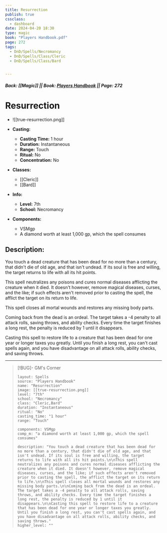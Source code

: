 ```yaml
---
title: Resurrection
publish: true
cssclass:
  - dashboard
date: 2024-04-20 18:30
type: magic
book: "Players Handbook.pdf"
page: 272
tags:
  - DnD/Spells/Necromancy
  - DnD/Spells/Class/Cleric
  - DnD/Spells/Class/Bard


---
```


##### Back: [[Magic]] || Book: [Players Handbook](https://drive.google.com/drive/folders/1O5bhpYizcIT5xxAoLOuzCRht_PVS7VSG?usp=sharing) || Page: 272

# Resurrection
- ![[true-resurrection.png]]
- **Casting:**
    - **Casting Time:** 1 hour
    - **Duration:** Instantaneous
    - **Range:** Touch
    - **Ritual:** No
    - **Concentration:** No
- **Classes:**
    - [[Cleric]]
    - [[Bard]]

- **Info:**
    - **Level:** 7th
    - **School:** Necromancy
- **Components:**
    - VSMgp
    - A diamond worth at least 1,000 gp, which the spell consumes

## Description:
You touch a dead creature that has been dead for no more than a century, that didn't die of old age, and that isn't undead. If its soul is free and willing, the target returns to life with all its hit points.

This spell neutralizes any poisons and cures normal diseases afflicting the creature when it died. It doesn't however, remove magical diseases, curses, and the like; if such effects aren't removed prior to casting the spell, the afflict the target on its return to life.

This spell closes all mortal wounds and restores any missing body parts.

Coming back from the dead is an ordeal. The target takes a -4 penalty to all attack rolls, saving throws, and ability checks. Every time the target finishes a long rest, the penalty is reduced by 1 until it disappears.

Casting this spell to restore life to a creature that has been dead for one year or longer taxes you greatly. Until you finish a long rest, you can't cast spells again, and you have disadvantage on all attack rolls, ability checks, and saving throws.



---

> [!BUG]- GM's Corner
>
> ```statblock
> layout: Spells
> source: "Players Handbook"
> name: "Resurrection"
> image: [[true-resurrection.png]]
> level: "7th"
> school: "Necromancy"
> class: "Cleric,Bard"
> duration: "Instantaneous"
> ritual: "No"
> casting_time: "1 hour"
> range: "Touch"
>
> components: VSMgp
> comp_m: "a diamond worth at least 1,000 gp, which the spell consumes"
>
> description: "You touch a dead creature that has been dead for no more than a century, that didn't die of old age, and that isn't undead. If its soul is free and willing, the target returns to life with all its hit points.\n\nThis spell neutralizes any poisons and cures normal diseases afflicting the creature when it died. It doesn't however, remove magical diseases, curses, and the like; if such effects aren't removed prior to casting the spell, the afflict the target on its return to life.\n\nThis spell closes all mortal wounds and restores any missing body parts.\n\nComing back from the dead is an ordeal. The target takes a -4 penalty to all attack rolls, saving throws, and ability checks. Every time the target finishes a long rest, the penalty is reduced by 1 until it disappears.\n\nCasting this spell to restore life to a creature that has been dead for one year or longer taxes you greatly. Until you finish a long rest, you can't cast spells again, and you have disadvantage on all attack rolls, ability checks, and saving throws."
> higher_level: ""
> ```
